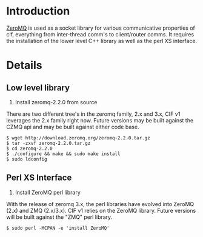 # Introduction #

[ZeroMQ](http://www.zeromq.org) is used as a socket library for various communicative properties of cif, everything from inter-thread comm's to client/router comms. It requires the installation of the lower level C++ library as well as the perl XS interface.

# Details #
## Low level library ##

  1. Install zeromq-2.2.0 from source

There are two different tree's in the zeromq family, 2.x and 3.x, CIF v1 leverages the 2.x family right now. Future versions may be built against the CZMQ api and may be built against either code base.
```
$ wget http://download.zeromq.org/zeromq-2.2.0.tar.gz
$ tar -zxvf zeromq-2.2.0.tar.gz
$ cd zeromq-2.2.0
$ ./configure && make && sudo make install
$ sudo ldconfig
```

## Perl XS Interface ##

  1. Install ZeroMQ perl library

With the release of zeromq 3.x, the perl libraries have evolved into ZeroMQ (2.x) and ZMQ (2.x/3.x). CIF v1 relies on the ZeroMQ library. Future versions will be built against the "ZMQ" perl library.
```
$ sudo perl -MCPAN -e 'install ZeroMQ'
```